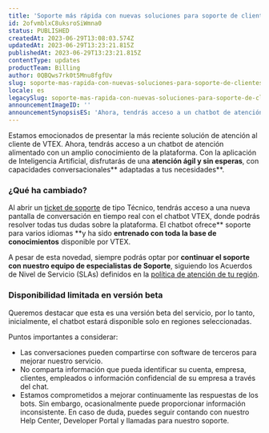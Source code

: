 ```yaml
---
title: 'Soporte más rápida con nuevas soluciones para soporte de clientes VTEX'
id: 2ofvmblxC8uksroSiWmna0
status: PUBLISHED
createdAt: 2023-06-29T13:08:03.574Z
updatedAt: 2023-06-29T13:23:21.815Z
publishedAt: 2023-06-29T13:23:21.815Z
contentType: updates
productTeam: Billing
author: 0QBQws7rk0t5Mnu8fgfUv
slug: soporte-mas-rapida-con-nuevas-soluciones-para-soporte-de-clientes-vtex
locale: es
legacySlug: soporte-mas-rapida-con-nuevas-soluciones-para-soporte-de-clientes-vtex
announcementImageID: ''
announcementSynopsisES: 'Ahora, tendrás acceso a un chatbot de atención alimentado con un amplio conocimiento de la plataforma.'
---
```


Estamos emocionados de presentar la más reciente solución de atención al cliente de VTEX. Ahora, tendrás acceso a un chatbot de atención alimentado con un amplio conocimiento de la plataforma. Con la aplicación de Inteligencia Artificial, disfrutarás de una **atención ágil y sin esperas**, con capacidades conversacionales** adaptadas a tus necesidades**.

### ¿Qué ha cambiado?

Al abrir un [ticket de soporte](https://help.vtex.com/es/faq/como-funciona-o-suporte-da-vtex--3kACEfni4m8Yxa1vnf2ebe) de tipo Técnico, tendrás acceso a una nueva pantalla de conversación en tiempo real con el chatbot VTEX, donde podrás resolver todas tus dudas sobre la plataforma. El chatbot ofrece** soporte para varios idiomas **y ha sido **entrenado con toda la base de conocimientos** disponible por VTEX.

A pesar de esta novedad, siempre podrás optar por **continuar el soporte con nuestro equipo de especialistas de Soporte**, siguiendo los Acuerdos de Nivel de Servicio (SLAs) definidos en la [política de atención de tu región](https://help.vtex.com/es/faq/como-funciona-o-suporte-da-vtex--3kACEfni4m8Yxa1vnf2ebe).

### Disponibilidad limitada en versión beta

Queremos destacar que esta es una versión beta del servicio, por lo tanto, inicialmente, el chatbot estará disponible solo en regiones seleccionadas.

Puntos importantes a considerar:

- Las conversaciones pueden compartirse con software de terceros para mejorar nuestro servicio.
- No comparta información que pueda identificar su cuenta, empresa, clientes, empleados o información confidencial de su empresa a través del chat.
- Estamos comprometidos a mejorar continuamente las respuestas de los bots. Sin embargo, ocasionalmente puede proporcionar información inconsistente. En caso de duda, puedes seguir contando con nuestro Help Center, Developer Portal y llamadas para nuestro soporte.
